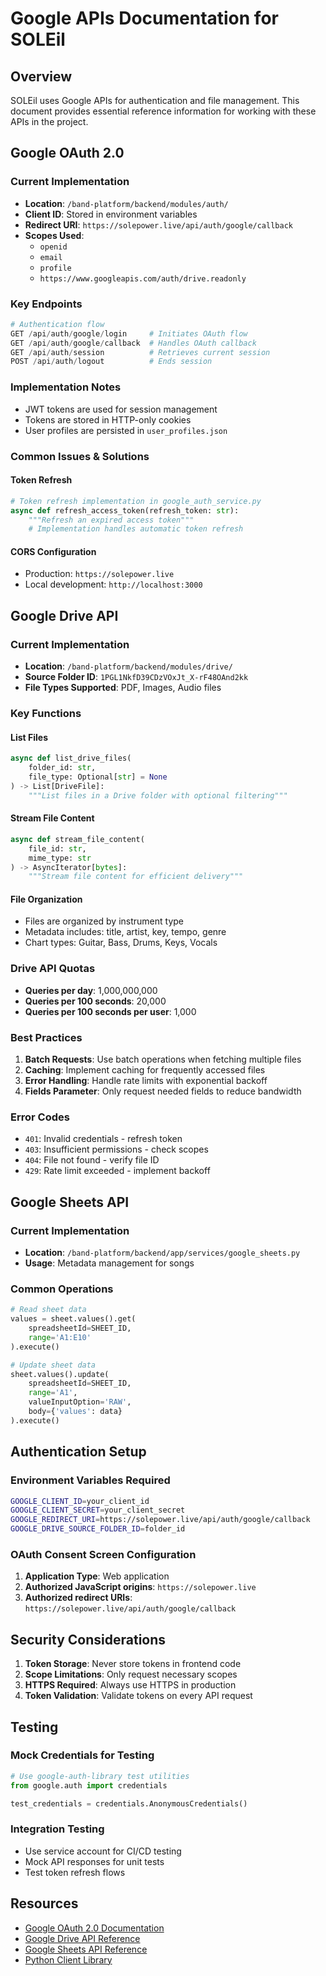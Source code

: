 # Google APIs Documentation for SOLEil

## Overview
SOLEil uses Google APIs for authentication and file management. This document provides essential reference information for working with these APIs in the project.

## Google OAuth 2.0

### Current Implementation
- **Location**: `/band-platform/backend/modules/auth/`
- **Client ID**: Stored in environment variables
- **Redirect URI**: `https://solepower.live/api/auth/google/callback`
- **Scopes Used**:
  - `openid`
  - `email`
  - `profile`
  - `https://www.googleapis.com/auth/drive.readonly`

### Key Endpoints
```python
# Authentication flow
GET /api/auth/google/login     # Initiates OAuth flow
GET /api/auth/google/callback  # Handles OAuth callback
GET /api/auth/session          # Retrieves current session
POST /api/auth/logout          # Ends session
```

### Implementation Notes
- JWT tokens are used for session management
- Tokens are stored in HTTP-only cookies
- User profiles are persisted in `user_profiles.json`

### Common Issues & Solutions

#### Token Refresh
```python
# Token refresh implementation in google_auth_service.py
async def refresh_access_token(refresh_token: str):
    """Refresh an expired access token"""
    # Implementation handles automatic token refresh
```

#### CORS Configuration
- Production: `https://solepower.live`
- Local development: `http://localhost:3000`

## Google Drive API

### Current Implementation
- **Location**: `/band-platform/backend/modules/drive/`
- **Source Folder ID**: `1PGL1NkfD39CDzVOxJt_X-rF48OAnd2kk`
- **File Types Supported**: PDF, Images, Audio files

### Key Functions

#### List Files
```python
async def list_drive_files(
    folder_id: str,
    file_type: Optional[str] = None
) -> List[DriveFile]:
    """List files in a Drive folder with optional filtering"""
```

#### Stream File Content
```python
async def stream_file_content(
    file_id: str,
    mime_type: str
) -> AsyncIterator[bytes]:
    """Stream file content for efficient delivery"""
```

#### File Organization
- Files are organized by instrument type
- Metadata includes: title, artist, key, tempo, genre
- Chart types: Guitar, Bass, Drums, Keys, Vocals

### Drive API Quotas
- **Queries per day**: 1,000,000,000
- **Queries per 100 seconds**: 20,000
- **Queries per 100 seconds per user**: 1,000

### Best Practices
1. **Batch Requests**: Use batch operations when fetching multiple files
2. **Caching**: Implement caching for frequently accessed files
3. **Error Handling**: Handle rate limits with exponential backoff
4. **Fields Parameter**: Only request needed fields to reduce bandwidth

### Error Codes
- `401`: Invalid credentials - refresh token
- `403`: Insufficient permissions - check scopes
- `404`: File not found - verify file ID
- `429`: Rate limit exceeded - implement backoff

## Google Sheets API

### Current Implementation
- **Location**: `/band-platform/backend/app/services/google_sheets.py`
- **Usage**: Metadata management for songs

### Common Operations
```python
# Read sheet data
values = sheet.values().get(
    spreadsheetId=SHEET_ID,
    range='A1:E10'
).execute()

# Update sheet data
sheet.values().update(
    spreadsheetId=SHEET_ID,
    range='A1',
    valueInputOption='RAW',
    body={'values': data}
).execute()
```

## Authentication Setup

### Environment Variables Required
```bash
GOOGLE_CLIENT_ID=your_client_id
GOOGLE_CLIENT_SECRET=your_client_secret
GOOGLE_REDIRECT_URI=https://solepower.live/api/auth/google/callback
GOOGLE_DRIVE_SOURCE_FOLDER_ID=folder_id
```

### OAuth Consent Screen Configuration
1. **Application Type**: Web application
2. **Authorized JavaScript origins**: `https://solepower.live`
3. **Authorized redirect URIs**: `https://solepower.live/api/auth/google/callback`

## Security Considerations

1. **Token Storage**: Never store tokens in frontend code
2. **Scope Limitations**: Only request necessary scopes
3. **HTTPS Required**: Always use HTTPS in production
4. **Token Validation**: Validate tokens on every API request

## Testing

### Mock Credentials for Testing
```python
# Use google-auth-library test utilities
from google.auth import credentials

test_credentials = credentials.AnonymousCredentials()
```

### Integration Testing
- Use service account for CI/CD testing
- Mock API responses for unit tests
- Test token refresh flows

## Resources

- [Google OAuth 2.0 Documentation](https://developers.google.com/identity/protocols/oauth2)
- [Google Drive API Reference](https://developers.google.com/drive/api/v3/reference)
- [Google Sheets API Reference](https://developers.google.com/sheets/api/reference/rest)
- [Python Client Library](https://github.com/googleapis/google-api-python-client)